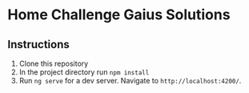 # Home Challenge Gaius Solutions

## Instructions
1. Clone this repository
2. In the project directory run `npm install`
3. Run `ng serve` for a dev server. Navigate to `http://localhost:4200/`.

